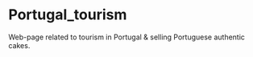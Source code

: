 # Portugal_tourism
Web-page related to tourism in Portugal &amp; selling Portuguese authentic cakes.
